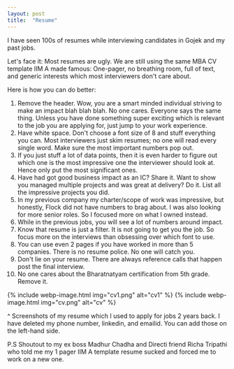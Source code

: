 ```yaml
---
layout: post
title:  "Resume"
---
```


I have seen 100s of resumes while interviewing candidates in Gojek and my past jobs.

Let's face it: Most resumes are ugly. We are still using the same MBA CV template IIM A made famous: One-pager, no breathing room, full of text, and generic interests which most interviewers don't care about.

Here is how you can do better:

1. Remove the header. Wow, you are a smart minded individual striving to make an impact blah blah blah. No one cares. Everyone says the same thing. Unless you have done something super exciting which is relevant to the job you are applying for, just jump to your work experience.
2. Have white space. Don't choose a font size of 8 and stuff everything you can. Most interviewers just skim resumes; no one will read every single word. Make sure the most important numbers pop out.
3. If you just stuff a lot of data points, then it is even harder to figure out which one is the most impressive one the interviewer should look at. Hence only put the most significant ones.
4. Have had got good business impact as an IC? Share it. Want to show you managed multiple projects and was great at delivery? Do it. List all the impressive projects you did.
5. In my previous company my charter/scope of work was impressive, but honestly, Flock did not have numbers to brag about. I was also looking for more senior roles. So I focused more on what I owned instead.
6. While in the previous jobs, you will see a lot of numbers around impact.
7. Know that resume is just a filter. It is not going to get you the job. So focus more on the interviews than obsessing over which font to use.
8. You can use even 2 pages if you have worked in more than 5 companies. There is no resume police. No one will catch you.
9. Don't lie on your resume. There are always reference calls that happen post the final interview.
10. No one cares about the Bharatnatyam certification from 5th grade. Remove it.

{% include webp-image.html img="cv1.png" alt="cv1" %}
{% include webp-image.html img="cv.png" alt="cv" %}

^ Screenshots of my resume which I used to apply for jobs 2 years back. I have deleted my phone number, linkedin, and emailid. You can add those on the left-hand side.

P.S Shoutout to my ex boss Madhur Chadha and Directi friend Richa Tripathi who told me my 1 pager IIM A template resume sucked and forced me to work on a new one.
